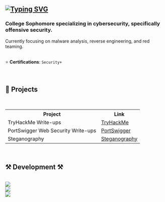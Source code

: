 ## [![Typing SVG](https://readme-typing-svg.demolab.com?font=Fira+Code&duration=2500&pause=200&color=49F7B6&width=435&lines=Hey%2C+it's+Mujtabaa!;currently%3A+boxing+with+malware;currently%3A+breaking+my+keyboard;currently%3A+mastering+the+dark+arts)](https://git.io/typing-svg)

<h3 align="left">College Sophomore specializing in cybersecurity, specifically offensive security. </h3>

<div align="left">
Currently focusing on malware analysis, reverse engineering, and red teaming. 
<br>
<br>
  
  ⭐ **Certifications**: `Security+`
</div>

<br>
<!-- Projects -->
<h2 align=left>🌱 Projects</h2>
<br>
<div align="left">
  <table>
    <tr>
      <th>Project</th>
      <th>Link</th>
    </tr>
    <tr>
      <td>TryHackMe Write-ups</td>
      <td><a href="https://github.com/mushy2005/TryHackMe-Writeups">TryHackMe</a></td>
    </tr>
    <tr>
      <td>PortSwigger Web Security Write-ups</td>
      <td><a href="https://github.com/mushy2005/PortSwigger_WebSecurityLabs">PortSwigger</a></td>
    </tr>
    <tr>
      <td>Steganography</td>
      <td><a href="https://github.com/mushy2005/steganography">Steganography</a></td>
    </tr>
  </table>
</div>

<br>

<!-- Development -->
<h2 align="left">⚒️ Development ⚒️</h2>
<br/>
<div align="left">
    <img src="https://skillicons.dev/icons?i=css,html,java,python" /> <br>
    <img src="https://skillicons.dev/icons?i=bash,powershell,vim,vscode" /> <br>
    <img src="https://skillicons.dev/icons?i=arch,windows,linux,kali" /> <br>
</div>
